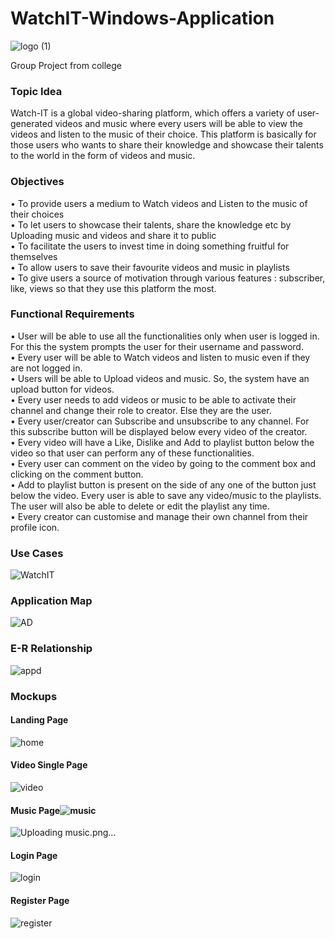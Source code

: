 # WatchIT-Windows-Application
![logo (1)](https://user-images.githubusercontent.com/91322361/134945757-00ae6b85-71db-407e-8524-72b1ccee582b.png)

Group Project from college

### Topic Idea
Watch-IT is a global video-sharing platform, which offers a variety of user-generated
videos and music where every users will be able to view the videos and listen to the
music of their choice. This platform is basically for those users who wants to share
their knowledge and showcase their talents to the world in the form of videos and
music.

### Objectives
• To provide users a medium to Watch videos and Listen to the music of their
choices<br>
• To let users to showcase their talents, share the knowledge etc by Uploading
music and videos and share it to public<br>
• To facilitate the users to invest time in doing something fruitful for themselves<br>
• To allow users to save their favourite videos and music in playlists<br>
• To give users a source of motivation through various features : subscriber, like,
views so that they use this platform the most.<br>

### Functional Requirements
• User will be able to use all the functionalities only when user is logged in. For
this the system prompts the user for their username and password.<br>
• Every user will be able to Watch videos and listen to music even if they are not
logged in.<br>
• Users will be able to Upload videos and music. So, the system have an upload
button for videos.<br>
• Every user needs to add videos or music to be able to activate their channel and
change their role to creator. Else they are the user.<br>
• Every user/creator can Subscribe and unsubscribe to any channel. For this subscribe button will be displayed below every video of the creator.<br>
• Every video will have a Like, Dislike and Add to playlist button below the video
so that user can perform any of these functionalities.<br>
• Every user can comment on the video by going to the comment box and clicking
on the comment button.<br>
• Add to playlist button is present on the side of any one of the button just below
the video. Every user is able to save any video/music to the playlists. The user
will also be able to delete or edit the playlist any time.<br>
• Every creator can customise and manage their own channel from their profile
icon.<br>

### Use Cases
![WatchIT](https://user-images.githubusercontent.com/91322361/134945793-5ad126f6-5533-4a82-89a4-a77a33432f1e.png)


### Application Map
![AD](https://user-images.githubusercontent.com/91322361/134945818-beaf6681-5e51-41f8-b786-1e2fc1185ee8.png)

### E-R Relationship

![appd](https://user-images.githubusercontent.com/91322361/134945857-6fdb7d30-59bb-470d-a022-ea58e81826de.png)


### Mockups

#### Landing Page
![home](https://user-images.githubusercontent.com/91322361/134945885-9d23f0ca-4417-4b09-af0d-22768c224f31.png)

#### Video Single Page
![video](https://user-images.githubusercontent.com/91322361/134945909-e98dc493-529e-418a-8503-93f5730f24cc.png)

#### Music Page![music](https://user-images.githubusercontent.com/91322361/134945949-61030cb8-fef7-4193-a9ed-cbf2ba10680b.png)

![Uploading music.png…]()

#### Login Page
![login](https://user-images.githubusercontent.com/91322361/134945967-7ec797d0-b2b4-4568-83cd-7676a0e6897e.png)


#### Register Page

![register](https://user-images.githubusercontent.com/91322361/134945981-886c93a0-a749-452a-a992-03dc1cfb9abe.png)



